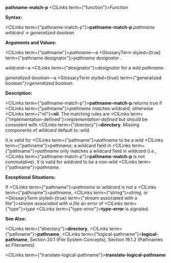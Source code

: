 **pathname-match-p** <ClLinks  term={"function"}><i>Function</i></ClLinks> 



**Syntax:** 



<ClLinks  term={"pathname-match-p"}><b>pathname-match-p</b></ClLinks> *pathname wildcard → generalized-boolean* 



**Arguments and Values:** 



<ClLinks  term={"pathname"}><i>pathname</i></ClLinks>—a <GlossaryTerm styled={true} term={"pathname designator"}><i>pathname designator</i></GlossaryTerm> . 



*wildcard*—a <ClLinks  term={"designator"}><i>designator</i></ClLinks> for a *wild pathname*. 



*generalized-boolean*—a <GlossaryTerm styled={true} term={"generalized boolean"}><i>generalized boolean</i></GlossaryTerm>. 



**Description:** 



<ClLinks  term={"pathname-match-p"}><b>pathname-match-p</b></ClLinks> returns true if <ClLinks  term={"pathname"}><i>pathname</i></ClLinks> matches *wildcard*, otherwise <ClLinks  term={"nil"}><b>nil</b></ClLinks>. The matching rules are <ClLinks  term={"implementation-defined"}><i>implementation-defined</i></ClLinks> but should be consistent with <ClLinks  term={"directory"}><b>directory</b></ClLinks>. Missing components of *wildcard* default to :wild. 



It is valid for <ClLinks  term={"pathname"}><i>pathname</i></ClLinks> to be a wild <ClLinks  term={"pathname"}><i>pathname</i></ClLinks>; a wildcard field in <ClLinks  term={"pathname"}><i>pathname</i></ClLinks> only matches a wildcard field in *wildcard* (*i.e.*, <ClLinks  term={"pathname-match-p"}><b>pathname-match-p</b></ClLinks> is not commutative). It is valid for *wildcard* to be a non-wild <ClLinks  term={"pathname"}><i>pathname</i></ClLinks>. 



**Exceptional Situations:** 



If <ClLinks  term={"pathname"}><i>pathname</i></ClLinks> or *wildcard* is not a <ClLinks  term={"pathname"}><i>pathname</i></ClLinks>, <ClLinks  term={"string"}><i>string</i></ClLinks>, or <GlossaryTerm styled={true} term={"stream associated with a file"}><i>stream associated with a file</i></GlossaryTerm> an error of <ClLinks  term={"type"}><i>type</i></ClLinks> <ClLinks  term={"type-error"}><b>type-error</b></ClLinks> is signaled. 



**See Also:** 



<ClLinks  term={"directory"}><b>directory</b></ClLinks>, <ClLinks  term={"pathname"}><b>pathname</b></ClLinks>, <ClLinks  term={"logical-pathname"}><b>logical-pathname</b></ClLinks>, Section 20.1 (File System Concepts), Section 19.1.2 (Pathnames as Filenames) 







 



 



<ClLinks  term={"translate-logical-pathname"}><b>translate-logical-pathname</b></ClLinks> 



